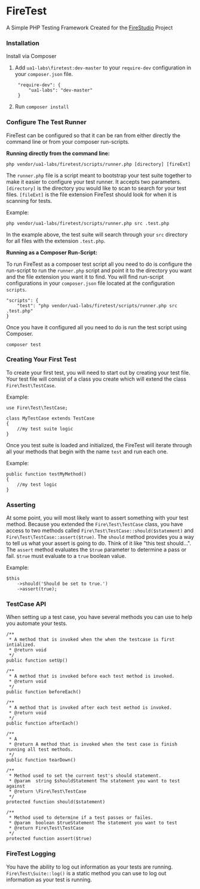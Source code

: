 # FireTest

A Simple PHP Testing Framework Created for the [FireStudio](https://github.com/ua1-labs/firestudio) Project

### Installation

Install via Composer

1. Add `ua1-labs\firetest:dev-master` to your `require-dev` configuration in your `composer.json` file.

        "require-dev": {
            "ua1-labs": "dev-master"
        }

2. Run `composer install`

### Configure The Test Runner

FireTest can be configured so that it can be ran from either directly the command line or from your composer run-scripts.

**Running directly from the command line:**

    php vendor/ua1-labs/firetest/scripts/runner.php [directory] [fireExt]

The `runner.php` file is a script meant to bootstrap your test suite together to make it easier to configure your test runner. It accepts two parameters. `[directory]` is the directory you would like to scan to search for your test files. `[fileExt]` is the file extension FireTest should look for when it is scanning for tests.

Example:

    php vendor/ua1-labs/firetest/scripts/runner.php src .test.php

In the example above, the test suite will search through your `src` directory for all files with the extension `.test.php`.

**Running as a Composer Run-Script:**

To run FireTest as a composer test script all you need to do is configure the run-script to run the `runner.php` script and point it to the directory you want and the file extension you want it to find. You will find run-script configurations in your `composer.json` file located at the configuration `scripts`.

    "scripts": {
        "test": "php vendor/ua1-labs/firetest/scripts/runner.php src .test.php"
    }

Once you have it configured all you need to do is run the test script using Composer.

    composer test

### Creating Your First Test

To create your first test, you will need to start out by creating your test file. Your test file will consist of a class you create which will extend the class `Fire\Test\TestCase`.

Example:

    use Fire\Test\TestCase;

    class MyTestCase extends TestCase
    {
        //my test suite logic
    }

Once you test suite is loaded and initialized, the FireTest will iterate through all your methods that begin with the name `test` and run each one.

Example:

    public function testMyMethod()
    {
        //my test logic
    }

### Asserting

At some point, you will most likely want to assert something with your test method. Because you extended the `Fire\Test\TestCase` class, you have access to two methods called `Fire\Test\TestCase::should($statement)` and `Fire\Test\TestCase::assert($true)`. The `should` method provides you a way to tell us what your assert is going to do. Think of it like "this test should...". The `assert` method evaluates the `$true` parameter to determine a pass or fail. `$true` must evaluate to a `true` boolean value.

Example:

    $this
        ->should('Should be set to true.')
        ->assert(true);

### TestCase API

When setting up a test case, you have several methods you can use to help you automate your tests.

    /**
     * A method that is invoked when the when the testcase is first intialized.
     * @return void
     */
    public function setUp()

    /**
     * A method that is invoked before each test method is invoked.
     * @return void
     */
    public function beforeEach()

    /**
     * A method that is invoked after each test method is invoked.
     * @return void
     */
    public function afterEach()

    /**
     * A
     * @return A method that is invoked when the test case is finish running all test methods.
     */
    public function tearDown()

    /**
     * Method used to set the current test's should statement.
     * @param  string $shouldStatement The statement you want to test against
     * @return \Fire\Test\TestCase
     */
    protected function should($statement)

    /**
     * Method used to determine if a test passes or failes.
     * @param  boolean $trueStatement The statement you want to test
     * @return Fire\Test\TestCase
     */
    protected function assert($true)

### FireTest Logging

You have the ability to log out information as your tests are running. `Fire\Test\Suite::log()` is a static method you can use to log out information as your test is running.
